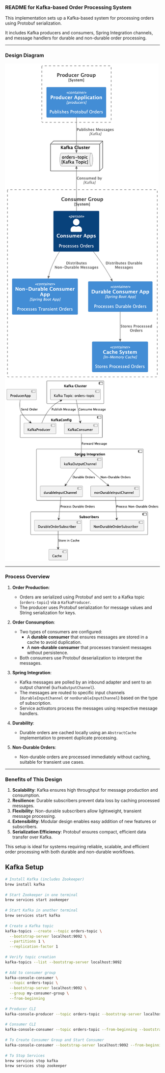 ### **README for Kafka-based Order Processing System**

This implementation sets up a Kafka-based system for processing orders using Protobuf serialization. 

It includes Kafka producers and consumers, Spring Integration channels, and message handlers for durable and non-durable order processing.

---

### **Design Diagram**

![C4 Design Diagram](./design_c4.png)
![Design Diagram](./design.png)

---

### **Process Overview**
1. **Order Production**:
    - Orders are serialized using Protobuf and sent to a Kafka topic (`orders-topic`) via a `KafkaProducer`.
    - The producer uses Protobuf serialization for message values and String serialization for keys.

2. **Order Consumption**:
    - Two types of consumers are configured:
        - A **durable consumer** that ensures messages are stored in a cache to avoid duplication.
        - A **non-durable consumer** that processes transient messages without persistence.
    - Both consumers use Protobuf deserialization to interpret the messages.

3. **Spring Integration**:
    - Kafka messages are polled by an inbound adapter and sent to an output channel (`kafkaOutputChannel`).
    - The messages are routed to specific input channels (`durableInputChannel` or `nonDurableInputChannel`) based on the type of subscription.
    - Service activators process the messages using respective message handlers.

4. **Durability**:
    - Durable orders are cached locally using an `AbstractCache` implementation to prevent duplicate processing.

5. **Non-Durable Orders**:
    - Non-durable orders are processed immediately without caching, suitable for transient use cases.

---

### **Benefits of This Design**
1. **Scalability**: Kafka ensures high throughput for message production and consumption.
2. **Resilience**: Durable subscribers prevent data loss by caching processed messages.
3. **Flexibility**: Non-durable subscribers allow lightweight, transient message processing.
4. **Extensibility**: Modular design enables easy addition of new features or subscribers.
5. **Serialization Efficiency**: Protobuf ensures compact, efficient data transfer over Kafka.

This setup is ideal for systems requiring reliable, scalable, and efficient order processing with both durable and non-durable workflows.

## Kafka Setup

```bash
# Install Kafka (includes Zookeeper)
brew install kafka

# Start Zookeeper in one terminal
brew services start zookeeper

# Start Kafka in another terminal
brew services start kafka

# Create a Kafka topic
kafka-topics --create --topic orders-topic \
  --bootstrap-server localhost:9092 \
  --partitions 1 \
  --replication-factor 1
  
# Verify topic creation
kafka-topics --list --bootstrap-server localhost:9092

# Add to consumer group
kafka-console-consumer \
  --topic orders-topic \
  --bootstrap-server localhost:9092 \
  --group my-consumer-group \
  --from-beginning

# Producer CLI
kafka-console-producer --topic orders-topic --bootstrap-server localhost:9092

# Consumer CLI
kafka-console-consumer --topic orders-topic --from-beginning --bootstrap-server localhost:9092

# To Create Consumer Group and Start Consumer
kafka-console-consumer --bootstrap-server localhost:9092 --from-beginning --group orders-group --topic orders-topic

# To Stop Services
brew services stop kafka
brew services stop zookeeper
```